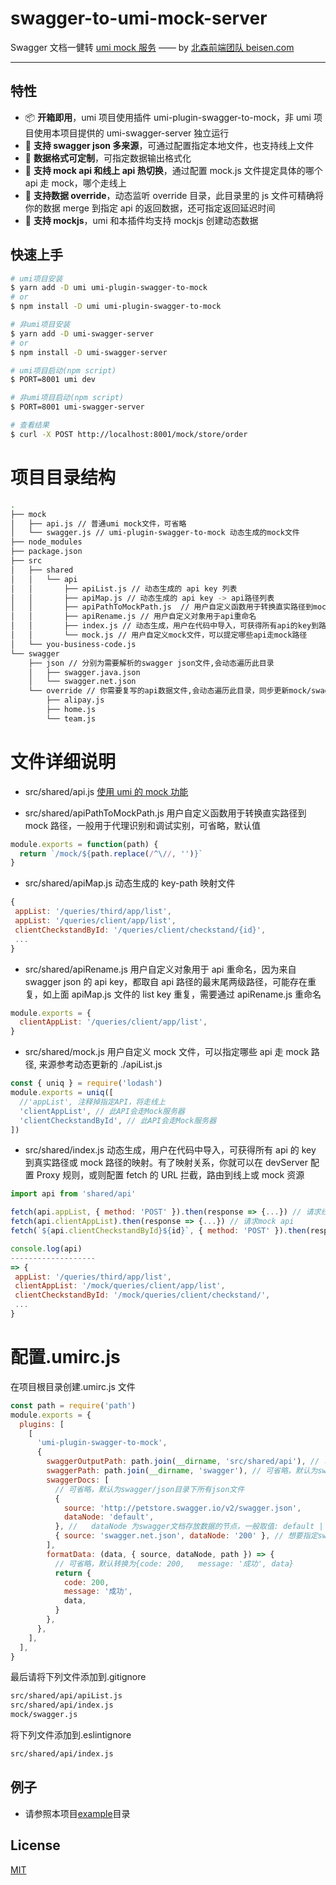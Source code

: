 # swagger-to-umi-mock-server

Swagger 文档一健转 [umi mock 服务](https://umijs.org/zh/guide/mock-data.html#%E4%BD%BF%E7%94%A8-umi-%E7%9A%84-mock-%E5%8A%9F%E8%83%BD)
—— by [北森前端团队 beisen.com](https://www.beisen.com/)

---

## 特性

- 📦 **开箱即用**，umi 项目使用插件 umi-plugin-swagger-to-mock，非 umi 项目使用本项目提供的 umi-swagger-server 独立运行
- 🏈 **支持 swagger json 多来源**，可通过配置指定本地文件，也支持线上文件
- 🎉 **数据格式可定制**，可指定数据输出格式化
- 🚀 **支持 mock api 和线上 api 热切换**，通过配置 mock.js 文件提定具体的哪个 api 走 mock，哪个走线上
- 💈 **支持数据 override**，动态监听 override 目录，此目录里的 js 文件可精确将你的数据 merge 到指定 api 的返回数据，还可指定返回延迟时间
- 🐠 **支持 mockjs**，umi 和本插件均支持 mockjs 创建动态数据

## 快速上手

```bash
# umi项目安装
$ yarn add -D umi umi-plugin-swagger-to-mock
# or
$ npm install -D umi umi-plugin-swagger-to-mock

# 非umi项目安装
$ yarn add -D umi-swagger-server
# or
$ npm install -D umi-swagger-server

# umi项目启动(npm script)
$ PORT=8001 umi dev

# 非umi项目启动(npm script)
$ PORT=8001 umi-swagger-server

# 查看结果
$ curl -X POST http://localhost:8001/mock/store/order

```

# 项目目录结构

```bash
.
├── mock
│   ├── api.js // 普通umi mock文件，可省略
│   └── swagger.js // umi-plugin-swagger-to-mock 动态生成的mock文件
├── node_modules
├── package.json
├── src
│   ├── shared
│   │   └── api
│   │       ├── apiList.js // 动态生成的 api key 列表
│   │       ├── apiMap.js // 动态生成的 api key -> api路径列表
│   │       ├── apiPathToMockPath.js  // 用户自定义函数用于转换直实路径到mock路径
│   │       ├── apiRename.js // 用户自定义对象用于api重命名
│   │       ├── index.js // 动态生成，用户在代码中导入，可获得所有api的key到路径的映射
│   │       └── mock.js // 用户自定义mock文件，可以提定哪些api走mock路径
│   └── you-business-code.js
└── swagger
    ├── json // 分别为需要解析的swagger json文件,会动态遍历此目录
    │   ├── swagger.java.json
    │   └── swagger.net.json
    └── override // 你需要复写的api数据文件,会动态遍历此目录，同步更新mock/swagger.js
        ├── alipay.js
        ├── home.js
        └── team.js
```

# 文件详细说明

- src/shared/api.js [使用 umi 的 mock 功能](https://umijs.org/zh/guide/mock-data.html#%E4%BD%BF%E7%94%A8-umi-%E7%9A%84-mock-%E5%8A%9F%E8%83%BD)

- src/shared/apiPathToMockPath.js 用户自定义函数用于转换直实路径到 mock 路径，一般用于代理识别和调试实别，可省略，默认值

```javascript
module.exports = function(path) {
  return `/mock/${path.replace(/^\//, '')}`
}
```

- src/shared/apiMap.js 动态生成的 key-path 映射文件

```javascript
{
 appList: '/queries/third/app/list',
 appList: '/queries/client/app/list',
 clientCheckstandById: '/queries/client/checkstand/{id}',
 ...
}
```

- src/shared/apiRename.js 用户自定义对象用于 api 重命名，因为来自 swagger json 的 api key，都取自 api 路径的最末尾两级路径，可能存在重复，如上面 apiMap.js 文件的 list key 重复，需要通过 apiRename.js 重命名

```javascript
module.exports = {
  clientAppList: '/queries/client/app/list',
}
```

- src/shared/mock.js 用户自定义 mock 文件，可以指定哪些 api 走 mock 路径, 来源参考动态更新的 ./apiList.js

```javascript
const { uniq } = require('lodash')
module.exports = uniq([
  //'appList', 注释掉指定API，将走线上
  'clientAppList', // 此API会走Mock服务器
  'clientCheckstandById', // 此API会走Mock服务器
])
```

- src/shared/index.js 动态生成，用户在代码中导入，可获得所有 api 的 key 到真实路径或 mock 路径的映射。有了映射关系，你就可以在 devServer 配置 Proxy 规则，或则配置 fetch 的 URL 拦截，路由到线上或 mock 资源

```javascript
import api from 'shared/api'

fetch(api.appList, { method: 'POST' }).then(response => {...}) // 请求线上api
fetch(api.clientAppList).then(response => {...}) // 请求mock api
fetch(`${api.clientCheckstandById}${id}`, { method: 'POST' }).then(response => {...}) // 请求mock api

console.log(api)
-------------------
=> {
 appList: '/queries/third/app/list',
 clientAppList: '/mock/queries/client/app/list',
 clientCheckstandById: '/mock/queries/client/checkstand/',
 ...
}
```

# 配置.umirc.js

在项目根目录创建.umirc.js 文件

```javascript
const path = require('path')
module.exports = {
  plugins: [
    [
      'umi-plugin-swagger-to-mock',
      {
        swaggerOutputPath: path.join(__dirname, 'src/shared/api'), // 可省略默认为src/shared/api
        swaggerPath: path.join(__dirname, 'swagger'), // 可省略，默认为swagger, 此目录须包含两个子目录json 和 override
        swaggerDocs: [
          // 可省略，默认为swagger/json目录下所有json文件
          {
            source: 'http://petstore.swagger.io/v2/swagger.json',
            dataNode: 'default',
          }, //   dataNode 为swagger文档存放数据的节点，一般取值: default | 200
          { source: 'swagger.net.json', dataNode: '200' }, // 想要指定swagger/json/  swagger.net.json的dataNode为 200
        ],
        formatData: (data, { source, dataNode, path }) => {
          // 可省略，默认转换为{code: 200,   message: '成功', data}
          return {
            code: 200,
            message: '成功',
            data,
          }
        },
      },
    ],
  ],
}
```

最后请将下列文件添加到.gitignore

```bash
src/shared/api/apiList.js
src/shared/api/index.js
mock/swagger.js
```

将下列文件添加到.eslintignore

```bash
src/shared/api/index.js
```

## 例子

- 请参照本项目[example](https://github.com/Leonard-Li777/swagger-to-umi-mock-server/tree/master/example)目录

## License

[MIT](./LICENSE)
